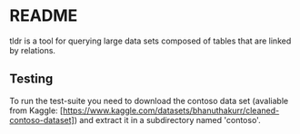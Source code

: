 # README

tldr is a tool for querying large data sets composed of tables that are linked by relations.

## Testing

To run the test-suite you need to download the contoso data set (avaliable from Kaggle: [https://www.kaggle.com/datasets/bhanuthakurr/cleaned-contoso-dataset]) and extract it in a subdirectory named 'contoso'.
